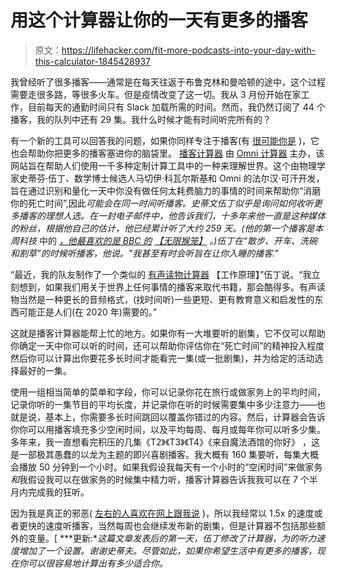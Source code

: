 # 用这个计算器让你的一天有更多的播客

> 原文：<https://lifehacker.com/fit-more-podcasts-into-your-day-with-this-calculator-1845428937>

我曾经听了很多播客——通常是在每天往返于布鲁克林和曼哈顿的途中，这个过程需要走很多路，等很多火车。但是疫情改变了这一切。我从 3 月份开始在家工作，目前每天的通勤时间只有 Slack 加载所需的时间。然而，我仍然订阅了 44 个播客，我的队列中还有 29 集。我什么时候才能有时间听完所有的？



有一个新的工具可以回答我的问题，如果你同样专注于播客(有 [很可能你是](https://www.thepodcasthost.com/listening/podcast-industry-stats) )，它也会帮助你把更多的播客塞进你的脑袋里。 [播客计算器](https://www.omnicalculator.com/everyday-life/podcasts) 由 [Omni 计算器](https://www.omnicalculator.com) 主办，该网站旨在帮助人们使用一千多种定制计算工具中的一种来理解世界。这个由物理学家史蒂芬·伍丁、数学博士候选人马切伊·科瓦尔斯基和 Omni 的法尔汉·可汗开发，旨在通过识别和量化一天中你没有做任何太耗费脑力的事情的时间来帮助你“消磨你的死亡时间”,因此*可能会在同一时间听播客。史蒂文伍丁似乎是询问如何收听更多播客的理想人选。在一封电子邮件中，他告诉我们，十多年来他一直是这种媒体的粉丝，根据他自己的估计，他已经累计听了大约 259 天。(他的第一个播客是本周科技* 中的 [*，他最喜欢的是 BBC 的*](https://twit.tv/shows/this-week-in-tech) *[*【无限猴笼】*](http://www.infinitemonkeycage.com)* *。)伍丁在“散步、开车、洗碗和割草”的时候听播客，他说。"我甚至有时会听旨在让你入睡的播客."*

“最近，我的队友制作了一个类似的 [有声读物计算器](https://www.omnicalculator.com/everyday-life/audiobooks) 【工作原理】”伍丁说。“我立刻想到，如果我们用关于世界上任何事情的播客来取代书籍，那会酷得多。有声读物当然是一种更长的音频格式，(找时间听)一些更短、更有教育意义和启发性的东西可能正是人们(在 2020 年)需要的。”

这就是播客计算器能帮上忙的地方。如果你有一大堆要听的剧集，它不仅可以帮助你确定一天中你可以听的时间，还可以帮助你评估你在“死亡时间”的精神投入程度然后你可以计算出你要花多长时间才能看完一集(或一批剧集)，并为给定的活动选择最好的一集。

使用一组相当简单的菜单和字段，你可以记录你花在旅行或做家务上的平均时间，记录你听的一集节目的平均长度，并记录你在听的时候需要集中多少注意力——也就是说，基本上，你需要多长时间跳回以覆盖你错过的内容。然后，计算器会告诉你你可以用播客填充多少空闲时间，以及平均每周、每月或每年你可以听多少集。多年来，我一直想看完积压的几集《T2》《T3》《T4》《来自魔法酒馆的你好》 ，这是一部极其愚蠢的以龙为主题的即兴喜剧播客。我大概有 160 集要听，每集大概会播放 50 分钟到一个小时。如果我假设我每天有一个小时的“空闲时间”来做家务*和*我假设我可以在做家务的时候集中精力听，播客计算器告诉我我可以在 7 个半月内完成我的狂听。

因为我是真正的邪恶( [左右的人喜欢在网上跟我说](https://www.theverge.com/2015/2/17/8043077/stop-listening-to-podcasts-fast-speed) )，所以我经常以 1.5x 的速度或者更快的速度听播客，当然每周也会继续发布新的剧集，但是计算器不包括那些额外的变量。[ ***更新:**这篇文章发表后的第一天，伍丁修改了计算器，为的听力速度增加了一个设置。谢谢史蒂夫。尽管如此，如果你希望生活中有更多的播客，现在你可以很容易地计算出有多少适合你。*